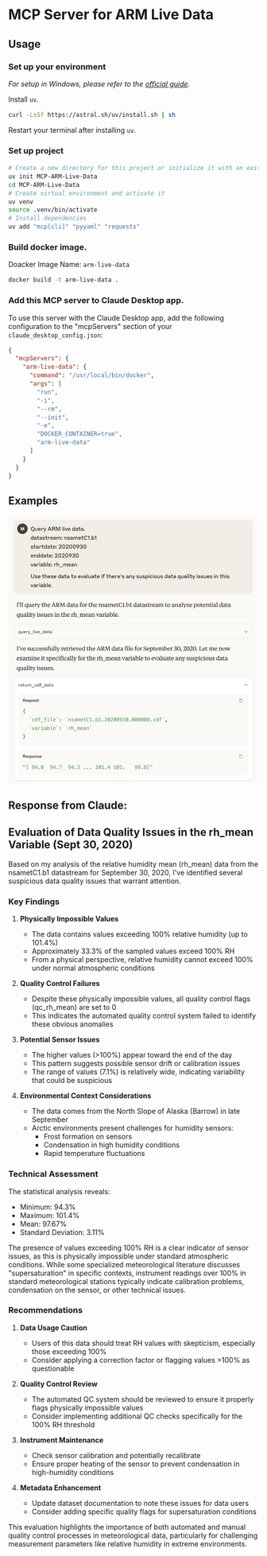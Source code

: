 # MCP Server for ARM Live Data


## Usage

### Set up your environment

_For setup in Windows, please refer to the [official guide](https://modelcontextprotocol.io/quickstart/server)._

Install `uv`.

```bash
curl -LsSf https://astral.sh/uv/install.sh | sh
```
Restart your terminal after installing `uv`.

### Set up project
```bash
# Create a new directory for this project or initialize it with an existing folder
uv init MCP-ARM-Live-Data
cd MCP-ARM-Live-Data
# Create virtual environment and activate it
uv venv
source .venv/bin/activate
# Install dependencies
uv add "mcp[cli]" "pyyaml" "requests"

```

### Build docker image.
Doacker Image Name: `arm-live-data`
```bash
docker build -t arm-live-data .
```

### Add this MCP server to Claude Desktop app.
To use this server with the Claude Desktop app, add the following configuration to the "mcpServers" section of your `claude_desktop_config.json`:

```json
{
  "mcpServers": {
    "arm-live-data": {
      "command": "/usr/local/bin/docker",
      "args": [
        "run",
        "-i",
        "--rm",
        "--init",
        "-e",
        "DOCKER_CONTAINER=true",
        "arm-live-data"
      ]
    }
  }
}
```



## Examples
<img src="./images/example-query-live-data.jpeg" alt="MCP ARM Live Data" width="500"/>

## Response from Claude:
## Evaluation of Data Quality Issues in the rh_mean Variable (Sept 30, 2020)

Based on my analysis of the relative humidity mean (rh_mean) data from the nsametC1.b1 datastream for September 30, 2020, I've identified several suspicious data quality issues that warrant attention.

### Key Findings

1. **Physically Impossible Values**
   - The data contains values exceeding 100% relative humidity (up to 101.4%)
   - Approximately 33.3% of the sampled values exceed 100% RH
   - From a physical perspective, relative humidity cannot exceed 100% under normal atmospheric conditions

2. **Quality Control Failures**
   - Despite these physically impossible values, all quality control flags (qc_rh_mean) are set to 0
   - This indicates the automated quality control system failed to identify these obvious anomalies

3. **Potential Sensor Issues**
   - The higher values (>100%) appear toward the end of the day
   - This pattern suggests possible sensor drift or calibration issues
   - The range of values (7.1%) is relatively wide, indicating variability that could be suspicious

4. **Environmental Context Considerations**
   - The data comes from the North Slope of Alaska (Barrow) in late September
   - Arctic environments present challenges for humidity sensors:
     - Frost formation on sensors
     - Condensation in high humidity conditions
     - Rapid temperature fluctuations

### Technical Assessment

The statistical analysis reveals:
- Minimum: 94.3%
- Maximum: 101.4%
- Mean: 97.67%
- Standard Deviation: 3.11%

The presence of values exceeding 100% RH is a clear indicator of sensor issues, as this is physically impossible under standard atmospheric conditions. While some specialized meteorological literature discusses "supersaturation" in specific contexts, instrument readings over 100% in standard meteorological stations typically indicate calibration problems, condensation on the sensor, or other technical issues.

### Recommendations

1. **Data Usage Caution**
   - Users of this data should treat RH values with skepticism, especially those exceeding 100%
   - Consider applying a correction factor or flagging values >100% as questionable

2. **Quality Control Review**
   - The automated QC system should be reviewed to ensure it properly flags physically impossible values
   - Consider implementing additional QC checks specifically for the 100% RH threshold

3. **Instrument Maintenance**
   - Check sensor calibration and potentially recalibrate
   - Ensure proper heating of the sensor to prevent condensation in high-humidity conditions

4. **Metadata Enhancement**
   - Update dataset documentation to note these issues for data users
   - Consider adding specific quality flags for supersaturation conditions

This evaluation highlights the importance of both automated and manual quality control processes in meteorological data, particularly for challenging measurement parameters like relative humidity in extreme environments.